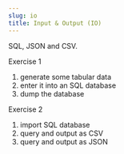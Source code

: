 ```yaml
---
slug: io
title: Input & Output (IO)
---
```


SQL, JSON and CSV.  

Exercise 1
1. generate some tabular data
2. enter it into an SQL database
3. dump the database

Exercise 2
1. import SQL database
2. query and output as CSV
3. query and output as JSON


